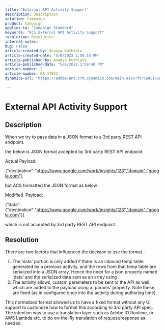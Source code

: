 ```yaml
---
title: "External API Activity Support"
description: Description
solution: Campaign
product: Campaign
applies-to: "Campaign Standard"
keywords: "KCS,External API Activity Support"
resolution: Resolution
internal-notes: 
bug: False
article-created-by: Ananya Kuthiala
article-created-date: "5/6/2022 1:58:18 PM"
article-published-by: Ananya Kuthiala
article-published-date: "5/6/2022 1:59:40 PM"
version-number: 2
article-number: KA-17853
dynamics-url: "https://adobe-ent.crm.dynamics.com/main.aspx?forceUCI=1&pagetype=entityrecord&etn=knowledgearticle&id=b26efb8f-44cd-ec11-a7b5-0022480b639b"

---
```

# External API Activity Support

## Description


When we try to pass data in a JSON format to a 3rd party REST API endpoint.

the below is JSON format accepted by 3rd party REST API endpoint

Actual Payload:

{"destination":"https://www.google.com/work/insights/123","domain":"google.com"}

but ACS formatted the JSON format as below

Modified  Payload:

{“data”:{"destination":"https://www.google.com/work/insights/123","domain":"google.com"}}

which is not accepted by 3rd party REST API endpoint.


## Resolution


There are two factors that influenced the decision to use the format -

1. The 'data' portion is only added if there is an inbound temp table generated by a previous activity, and the rows from that temp table are serialized into a JSON array. Hence the need for a json property named 'data' and the serialized data sent as an array using .
2. The activity allows, custom parameters to be sent to the API as well, which are added to the payload using a 'params' property. Note these are fixed (as in configured once into the activity during authoring time).


This normalized format allowed us to have a fixed format without any UI support to customize how to format this according to 3rd party API spec. The intention was to use a translation layer such as Adobe IO Runtime, or AWS Lambda etc. to do on-the-fly translation of request/response as needed.
